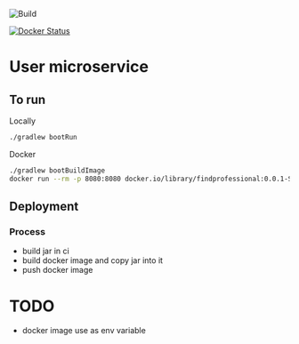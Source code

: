 ![Build](https://img.shields.io/github/workflow/status/hulkdx/findprofessional-backend-user/deploy-to-kubernetes?style=for-the-badge)

[![Docker Status](https://badgen.net/docker/size/hulkdx/ff-user/v1/amd64?icon=docker&label=docker&url)](https://hub.docker.com/repository/docker/hulkdx/ff-user)

# User microservice

## To run

Locally
```sh
./gradlew bootRun
```

Docker 
```sh
./gradlew bootBuildImage
docker run --rm -p 8080:8080 docker.io/library/findprofessional:0.0.1-SNAPSHOT
```

## Deployment
### Process

- build jar in ci
- build docker image and copy jar into it
- push docker image

# TODO

- docker image use as env variable
